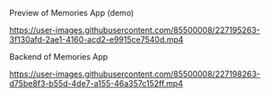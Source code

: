 Preview of Memories App (demo)

https://user-images.githubusercontent.com/85500008/227195263-3f130afd-2ae1-4160-acd2-e9915ce7540d.mp4

Backend of Memories App

https://user-images.githubusercontent.com/85500008/227198263-d75be8f3-b55d-4de7-a155-46a357c152ff.mp4
